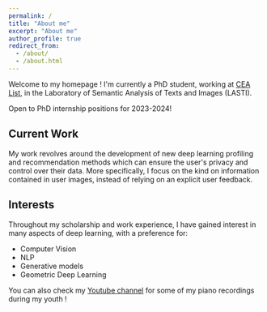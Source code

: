 ```yaml
---
permalink: /
title: "About me"
excerpt: "About me"
author_profile: true
redirect_from: 
  - /about/
  - /about.html
---
```


Welcome to my homepage !
I'm currently a PhD student, working at [CEA List](https://list.cea.fr/fr/), in the Laboratory of Semantic Analysis of Texts and Images (LASTI).

Open to PhD internship positions for 2023-2024!
## Current Work
My work revolves around the development of new deep learning profiling and recommendation methods which  can ensure the user's privacy and control over their data. 
More specifically, I focus on the kind on information contained in user images, instead of relying on an explicit user feedback.

## Interests
Throughout my scholarship and work experience, I have gained interest in many aspects of deep learning, with a preference for:
- Computer Vision
- NLP
- Generative models
- Geometric Deep Learning

You can also check my [Youtube channel](https://www.youtube.com/channel/UC-BB8YYsOLlQgTKqXG8TtSw) for some of my piano recordings during my youth !